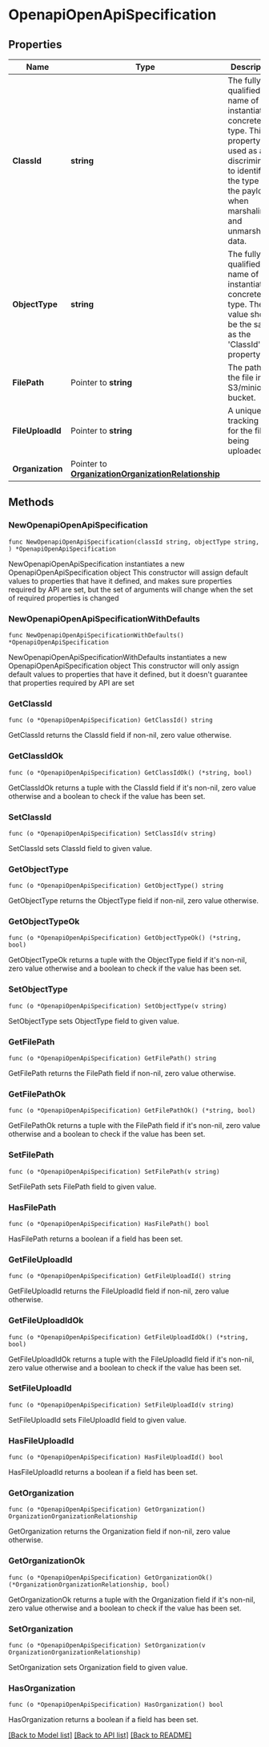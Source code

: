 # OpenapiOpenApiSpecification

## Properties

Name | Type | Description | Notes
------------ | ------------- | ------------- | -------------
**ClassId** | **string** | The fully-qualified name of the instantiated, concrete type. This property is used as a discriminator to identify the type of the payload when marshaling and unmarshaling data. | [default to "openapi.OpenApiSpecification"]
**ObjectType** | **string** | The fully-qualified name of the instantiated, concrete type. The value should be the same as the &#39;ClassId&#39; property. | [default to "openapi.OpenApiSpecification"]
**FilePath** | Pointer to **string** | The path of the file in S3/minio bucket. | [optional] [readonly] 
**FileUploadId** | Pointer to **string** | A unique tracking ID for the file being uploaded. | [optional] [readonly] 
**Organization** | Pointer to [**OrganizationOrganizationRelationship**](OrganizationOrganizationRelationship.md) |  | [optional] 

## Methods

### NewOpenapiOpenApiSpecification

`func NewOpenapiOpenApiSpecification(classId string, objectType string, ) *OpenapiOpenApiSpecification`

NewOpenapiOpenApiSpecification instantiates a new OpenapiOpenApiSpecification object
This constructor will assign default values to properties that have it defined,
and makes sure properties required by API are set, but the set of arguments
will change when the set of required properties is changed

### NewOpenapiOpenApiSpecificationWithDefaults

`func NewOpenapiOpenApiSpecificationWithDefaults() *OpenapiOpenApiSpecification`

NewOpenapiOpenApiSpecificationWithDefaults instantiates a new OpenapiOpenApiSpecification object
This constructor will only assign default values to properties that have it defined,
but it doesn't guarantee that properties required by API are set

### GetClassId

`func (o *OpenapiOpenApiSpecification) GetClassId() string`

GetClassId returns the ClassId field if non-nil, zero value otherwise.

### GetClassIdOk

`func (o *OpenapiOpenApiSpecification) GetClassIdOk() (*string, bool)`

GetClassIdOk returns a tuple with the ClassId field if it's non-nil, zero value otherwise
and a boolean to check if the value has been set.

### SetClassId

`func (o *OpenapiOpenApiSpecification) SetClassId(v string)`

SetClassId sets ClassId field to given value.


### GetObjectType

`func (o *OpenapiOpenApiSpecification) GetObjectType() string`

GetObjectType returns the ObjectType field if non-nil, zero value otherwise.

### GetObjectTypeOk

`func (o *OpenapiOpenApiSpecification) GetObjectTypeOk() (*string, bool)`

GetObjectTypeOk returns a tuple with the ObjectType field if it's non-nil, zero value otherwise
and a boolean to check if the value has been set.

### SetObjectType

`func (o *OpenapiOpenApiSpecification) SetObjectType(v string)`

SetObjectType sets ObjectType field to given value.


### GetFilePath

`func (o *OpenapiOpenApiSpecification) GetFilePath() string`

GetFilePath returns the FilePath field if non-nil, zero value otherwise.

### GetFilePathOk

`func (o *OpenapiOpenApiSpecification) GetFilePathOk() (*string, bool)`

GetFilePathOk returns a tuple with the FilePath field if it's non-nil, zero value otherwise
and a boolean to check if the value has been set.

### SetFilePath

`func (o *OpenapiOpenApiSpecification) SetFilePath(v string)`

SetFilePath sets FilePath field to given value.

### HasFilePath

`func (o *OpenapiOpenApiSpecification) HasFilePath() bool`

HasFilePath returns a boolean if a field has been set.

### GetFileUploadId

`func (o *OpenapiOpenApiSpecification) GetFileUploadId() string`

GetFileUploadId returns the FileUploadId field if non-nil, zero value otherwise.

### GetFileUploadIdOk

`func (o *OpenapiOpenApiSpecification) GetFileUploadIdOk() (*string, bool)`

GetFileUploadIdOk returns a tuple with the FileUploadId field if it's non-nil, zero value otherwise
and a boolean to check if the value has been set.

### SetFileUploadId

`func (o *OpenapiOpenApiSpecification) SetFileUploadId(v string)`

SetFileUploadId sets FileUploadId field to given value.

### HasFileUploadId

`func (o *OpenapiOpenApiSpecification) HasFileUploadId() bool`

HasFileUploadId returns a boolean if a field has been set.

### GetOrganization

`func (o *OpenapiOpenApiSpecification) GetOrganization() OrganizationOrganizationRelationship`

GetOrganization returns the Organization field if non-nil, zero value otherwise.

### GetOrganizationOk

`func (o *OpenapiOpenApiSpecification) GetOrganizationOk() (*OrganizationOrganizationRelationship, bool)`

GetOrganizationOk returns a tuple with the Organization field if it's non-nil, zero value otherwise
and a boolean to check if the value has been set.

### SetOrganization

`func (o *OpenapiOpenApiSpecification) SetOrganization(v OrganizationOrganizationRelationship)`

SetOrganization sets Organization field to given value.

### HasOrganization

`func (o *OpenapiOpenApiSpecification) HasOrganization() bool`

HasOrganization returns a boolean if a field has been set.


[[Back to Model list]](../README.md#documentation-for-models) [[Back to API list]](../README.md#documentation-for-api-endpoints) [[Back to README]](../README.md)


